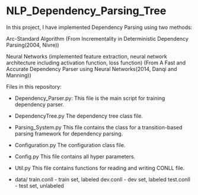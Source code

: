 # NLP_Dependency_Parsing_Tree

In this project, I have implemented Dependency Parsing using two methods:

Arc-Standard Algorithm (From Incrementality in Deterministic Dependency Parsing(2004, Nivre))

Neural Networks (implemented feature extraction, neural network architecture including activation function, loss function) (From A Fast and Accurate Dependency Parser using Neural Networks(2014, Danqi and Manning))

Files in this repository:

- Dependency_Parser.py: This file is the main script for training dependency parser.

- DependencyTree.py The dependency tree class file.

- Parsing_System.py This file contains the class for a transition-based parsing framework for dependency parsing.

- Configuration.py The configuration class file.

- Config.py This file contains all hyper parameters.

- Util.py This file contains functions for reading and writing CONLL file.

- data/ train.conll - train set, labeled dev.conll - dev set, labeled test.conll - test set, unlabeled